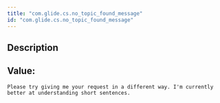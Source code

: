 ```yaml
---
title: "com.glide.cs.no_topic_found_message"
id: "com.glide.cs.no_topic_found_message"
---
```

## Description



## Value: 
```
Please try giving me your request in a different way. I'm currently better at understanding short sentences.
```